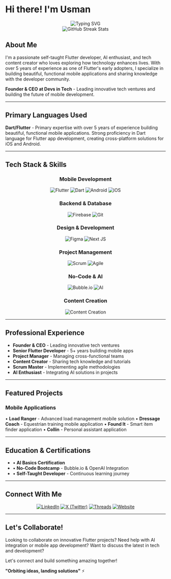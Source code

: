 # Hi there! I'm Usman
<div align="center">
  <img src="https://readme-typing-svg.herokuapp.com?font=Fira+Code&size=30&pause=1000&color=F78C6C&center=true&vCenter=true&width=435&lines=Flutter+Developer;AI+Enthusiast;Tech+Content+Creator;Mobile+App+Builder" alt="Typing SVG" />
</div>

<div align="center">
  <img src="https://github-readme-streak-stats.herokuapp.com?user=TheNomadInOrbit&theme=tokyonight&hide_border=true&border_radius=15&background=0D1117&stroke=58A6FF&ring=F78C6C&fire=F78C6C&currStreakLabel=F78C6C&sideLabels=8B949E&currStreakNum=58A6FF&sideNums=58A6FF" alt="GitHub Streak Stats" />
</div>

## About Me
I'm a passionate self-taught Flutter developer, AI enthusiast, and tech content creator who loves exploring how technology enhances lives. With over 5 years of experience as one of Flutter's early adopters, I specialize in building beautiful, functional mobile applications and sharing knowledge with the developer community.

**Founder & CEO at Devs in Tech** - Leading innovative tech ventures and building the future of mobile development.

---

## Primary Languages Used
**Dart/Flutter** - Primary expertise with over 5 years of experience building beautiful, functional mobile applications. Strong proficiency in Dart language for Flutter app development, creating cross-platform solutions for iOS and Android.

---

## Tech Stack & Skills

<div align="center">

### Mobile Development
![Flutter](https://img.shields.io/badge/Flutter-%2302569B.svg?style=for-the-badge&logo=Flutter&logoColor=white)
![Dart](https://img.shields.io/badge/dart-%230175C2.svg?style=for-the-badge&logo=dart&logoColor=white)
![Android](https://img.shields.io/badge/Android-3DDC84?style=for-the-badge&logo=android&logoColor=white)
![iOS](https://img.shields.io/badge/iOS-000000?style=for-the-badge&logo=ios&logoColor=white)

### Backend & Database
![Firebase](https://img.shields.io/badge/firebase-%23039BE5.svg?style=for-the-badge&logo=firebase)
![Git](https://img.shields.io/badge/git-%23F05033.svg?style=for-the-badge&logo=git&logoColor=white)

### Design & Development
![Figma](https://img.shields.io/badge/figma-%23F24E1E.svg?style=for-the-badge&logo=figma&logoColor=white)
![Next JS](https://img.shields.io/badge/Next-black?style=for-the-badge&logo=next.js&logoColor=white)

### Project Management
![Scrum](https://img.shields.io/badge/Scrum-6DB33F?style=for-the-badge&logo=scrumalliance&logoColor=white)
![Agile](https://img.shields.io/badge/Agile-239120?style=for-the-badge&logo=agile&logoColor=white)

### No-Code & AI
![Bubble.io](https://img.shields.io/badge/Bubble.io-0F1629?style=for-the-badge&logo=bubble&logoColor=white)
![AI](https://img.shields.io/badge/AI-FF6B6B?style=for-the-badge&logo=openai&logoColor=white)

### Content Creation
![Content Creation](https://img.shields.io/badge/Content_Creation-FF4088?style=for-the-badge&logo=youtube&logoColor=white)

</div>

---

## Professional Experience
- **Founder & CEO** - Leading innovative tech ventures
- **Senior Flutter Developer** - 5+ years building mobile apps
- **Project Manager** - Managing cross-functional teams
- **Content Creator** - Sharing tech knowledge and tutorials
- **Scrum Master** - Implementing agile methodologies
- **AI Enthusiast** - Integrating AI solutions in projects

---

## Featured Projects

### Mobile Applications
• **Load Ranger** - Advanced load management mobile solution
• **Dressage Coach** - Equestrian training mobile application
• **Found It** - Smart item finder application
• **Collin** - Personal assistant application

---

## Education & Certifications
- • **AI Basics Certification**
- • **No-Code Bootcamp** - Bubble.io & OpenAI Integration
- • **Self-Taught Developer** - Continuous learning journey

---

## Connect With Me

<p align="center">
  <a href="https://www.linkedin.com/in/TheNomadInOrbit"><img src="https://img.shields.io/badge/LinkedIn-%230077B5.svg?style=for-the-badge&logo=linkedin&logoColor=white" alt="LinkedIn"/></a>
  <a href="https://twitter.com/TheNomadInOrbit"><img src="https://img.shields.io/badge/X-%23000000.svg?style=for-the-badge&logo=X&logoColor=white" alt="X (Twitter)"/></a>
  <a href="https://www.threads.net/@usmantechjive"><img src="https://img.shields.io/badge/Threads-000000?style=for-the-badge&logo=Threads&logoColor=white" alt="Threads"/></a>
  <a href="https://app.daily.dev/usmantechjive"><img src="https://img.shields.io/badge/Daily.dev-CE3DF3?style=for-the-badge&logo=dailydotdev&logoColor=white" alt="Website"/></a>
</p>

---

## Let's Collaborate!
Looking to collaborate on innovative Flutter projects? Need help with AI integration or mobile app development? Want to discuss the latest in tech and development?

Let's connect and build something amazing together!

**"Orbiting ideas, landing solutions"** ⚡️
